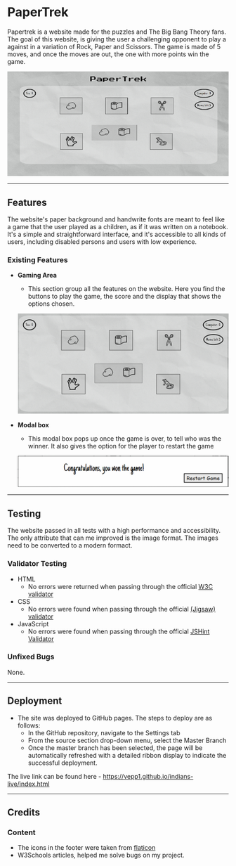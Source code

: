 # PaperTrek

Papertrek is a website made for the puzzles and The Big Bang Theory fans. The goal of this website, is giving the user a challenging opponent to play a against in a variation of Rock, Paper and Scissors. The game is made of 5 moves, and once the moves are out, the one with more points win the game.

![Desktop View](assets/images/desktopview_1_60.png)

----

## Features 

The website's paper background and handwrite fonts are meant to feel like a game that the user played as a children, as if it was written on a notebook. It's a simple and straightforward interface, and it's accessible to all kinds of users, including disabled persons and users with low experience.

### Existing Features

- __Gaming Area__

    - This section group all the features on the website. Here you find the buttons to play the game, the score and the display that shows the options chosen. 

    ![Navigation Bar](assets/images/gamingarea_2_30.png)

- __Modal box__

  - This modal box pops up once the game is over, to tell who was the winner. It also gives the option for the player to restart the game 
 

  ![Landing Page](assets/images/modal_2_60.png)

----

  ## Testing 

The website passed in all tests with a high performance and accessibility. The only attribute that can me improved is the image format. The images need to be converted to a modern formact.


### Validator Testing 

- HTML
  - No errors were returned when passing through the official [W3C validator](https://validator.w3.org/nu/?doc=https%3A%2F%2Fvepp1.github.io%2Fpapertrek%2F)
- CSS
  - No errors were found when passing through the official [(Jigsaw) validator](https://jigsaw.w3.org/css-validator/validator?uri=https%3A%2F%2Fvepp1.github.io%2Fpapertrek%2F&profile=css3svg&usermedium=all&warning=1&vextwarning=&lang=en)
- JavaScript
  - No errors were found when passing through the official [JSHint Validator](https://jshint.com/)


### Unfixed Bugs

None. 

----

## Deployment

- The site was deployed to GitHub pages. The steps to deploy are as follows: 
  - In the GitHub repository, navigate to the Settings tab 
  - From the source section drop-down menu, select the Master Branch
  - Once the master branch has been selected, the page will be automatically refreshed with a detailed ribbon display to indicate the successful deployment. 

The live link can be found here - https://vepp1.github.io/indians-live/index.html

----

## Credits 

### Content 

- The icons in the footer were taken from [flaticon](https://www.flaticon.com/)
- W3Schools articles, helped me solve bugs on my project.